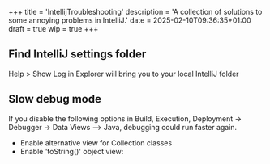 +++
title = 'IntellijTroubleshooting'
description = 'A collection of solutions to some annoying problems in IntelliJ.'
date = 2025-02-10T09:36:35+01:00
draft = true
wip = true
+++

## Find IntelliJ settings folder
Help > Show Log in Explorer
will bring you to your local IntelliJ folder

## Slow debug mode
If you disable the following options in Build, Execution, Deployment -> Debugger -> Data Views --> Java, debugging could run faster again.
- Enable alternative view for Collection classes
- Enable 'toString()' object view: